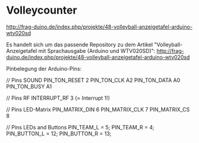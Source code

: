 Volleycounter
======================

http://frag-duino.de/index.php/projekte/48-volleyball-anzeigetafel-arduino-wtv020sd

Es handelt sich um das passende Repository zu dem Artikel "Volleyball-Anzeigetafel mit Sprachausgabe (Arduino und WTV020SD)":
http://frag-duino.de/index.php/projekte/48-volleyball-anzeigetafel-arduino-wtv020sd

Pinbelegung der Arduino-Pins:

// Pins SOUND
PIN_TON_RESET 2
PIN_TON_CLK A2
PIN_TON_DATA A0
PIN_TON_BUSY A1

// Pins RF
INTERRUPT_RF 3 (= Interrupt 1!)

// Pins LED-Matrix
PIN_MATRIX_DIN 6
PIN_MATRIX_CLK 7
PIN_MATRIX_CS 8

// Pins LEDs and Buttons
PIN_TEAM_L = 5;
PIN_TEAM_R = 4;
PIN_BUTTON_L = 12;
PIN_BUTTON_R = 13;